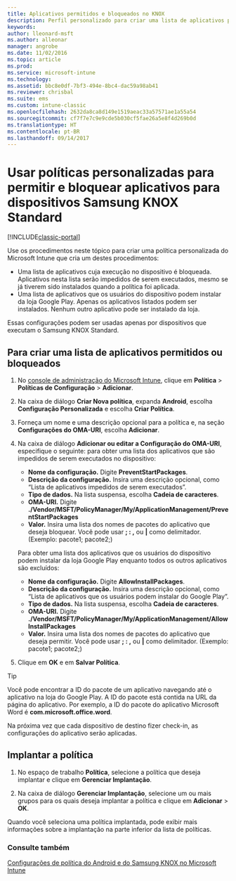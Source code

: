 ```yaml
---
title: Aplicativos permitidos e bloqueados no KNOX
description: Perfil personalizado para criar uma lista de aplicativos permitidos e bloqueados para KNOX.
keywords: 
author: lleonard-msft
ms.author: alleonar
manager: angrobe
ms.date: 11/02/2016
ms.topic: article
ms.prod: 
ms.service: microsoft-intune
ms.technology: 
ms.assetid: bbc8e0df-7bf3-494e-8bc4-dac59a98ab41
ms.reviewer: chrisbal
ms.suite: ems
ms.custom: intune-classic
ms.openlocfilehash: 2632da8ca8d149e1519aeac33a57571ae1a55a54
ms.sourcegitcommit: cf7f7e7c9e9cde5b030cf5fae26a5e8f4d269b0d
ms.translationtype: HT
ms.contentlocale: pt-BR
ms.lasthandoff: 09/14/2017
---
```

# <a name="use-custom-policies-to-allow-and-block-apps-for-samsung-knox-standard-devices"></a>Usar políticas personalizadas para permitir e bloquear aplicativos para dispositivos Samsung KNOX Standard

[!INCLUDE[classic-portal](../includes/classic-portal.md)]

Use os procedimentos neste tópico para criar uma política personalizada do Microsoft Intune que cria um destes procedimentos:

- Uma lista de aplicativos cuja execução no dispositivo é bloqueada. Aplicativos nesta lista serão impedidos de serem executados, mesmo se já tiverem sido instalados quando a política foi aplicada.
- Uma lista de aplicativos que os usuários do dispositivo podem instalar da loja Google Play. Apenas os aplicativos listados podem ser instalados. Nenhum outro aplicativo pode ser instalado da loja.

Essas configurações podem ser usadas apenas por dispositivos que executam o Samsung KNOX Standard.

## <a name="to-create-an-allowed-or-blocked-app-list"></a>Para criar uma lista de aplicativos permitidos ou bloqueados

1. No [console de administração do Microsoft Intune](https://manage.microsoft.com/), clique em **Política** &gt; **Políticas de Configuração** &gt; **Adicionar**.
2. Na caixa de diálogo **Criar Nova política**, expanda **Android**, escolha **Configuração Personalizada** e escolha **Criar Política**.
3. Forneça um nome e uma descrição opcional para a política e, na seção **Configurações do OMA-URI**, escolha **Adicionar**.
4. Na caixa de diálogo **Adicionar ou editar a Configuração do OMA-URI**, especifique o seguinte: para obter uma lista dos aplicativos que são impedidos de serem executados no dispositivo:
    
    - **Nome da configuração.** Digite **PreventStartPackages**.
    - **Descrição da configuração.** Insira uma descrição opcional, como “Lista de aplicativos impedidos de serem executados”.
    -   **Tipo de dados.** Na lista suspensa, escolha **Cadeia de caracteres**.
    -   **OMA-URI.** Digite **./Vendor/MSFT/PolicyManager/My/ApplicationManagement/PreventStartPackages**
    -   **Valor.** Insira uma lista dos nomes de pacotes do aplicativo que deseja bloquear. Você pode usar **; : ,** ou **|** como delimitador. (Exemplo: pacote1; pacote2;)

    Para obter uma lista dos aplicativos que os usuários do dispositivo podem instalar da loja Google Play enquanto todos os outros aplicativos são excluídos:

    - **Nome da configuração.** Digite **AllowInstallPackages**.
    - **Descrição da configuração.** Insira uma descrição opcional, como “Lista de aplicativos que os usuários podem instalar do Google Play”.
    - **Tipo de dados.** Na lista suspensa, escolha **Cadeia de caracteres**.
    - **OMA-URI.** Digite **./Vendor/MSFT/PolicyManager/My/ApplicationManagement/AllowInstallPackages**
    - **Valor.** Insira uma lista dos nomes de pacotes do aplicativo que deseja permitir. Você pode usar **; : ,** ou **|** como delimitador. (Exemplo: pacote1; pacote2;)

4. Clique em **OK** e em **Salvar Política**. 

>[!TIP]
> Você pode encontrar a ID do pacote de um aplicativo navegando até o aplicativo na loja do Google Play. A ID do pacote está contida na URL da página do aplicativo. Por exemplo, a ID do pacote do aplicativo Microsoft Word é **com.microsoft.office.word**.

Na próxima vez que cada dispositivo de destino fizer check-in, as configurações do aplicativo serão aplicadas.


## <a name="deploy-the-policy"></a>Implantar a política

1.  No espaço de trabalho **Política**, selecione a política que deseja implantar e clique em **Gerenciar Implantação**.

2.  Na caixa de diálogo **Gerenciar Implantação**, selecione um ou mais grupos para os quais deseja implantar a política e clique em **Adicionar** &gt; **OK**.

 
Quando você seleciona uma política implantada, pode exibir mais informações sobre a implantação na parte inferior da lista de políticas.

### <a name="see-also"></a>Consulte também
[Configurações de política do Android e do Samsung KNOX no Microsoft Intune](android-policy-settings-in-microsoft-intune.md)
